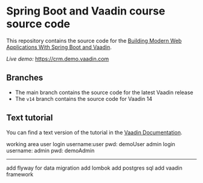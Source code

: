 # Spring Boot and Vaadin course source code

This repository contains the source code for the [Building Modern Web Applications With Spring Boot and Vaadin](https://vaadin.com/docs/latest/flow/tutorials/in-depth-course).

*Live demo:* https://crm.demo.vaadin.com

## Branches

- The main branch contains the source code for the latest Vaadin release
- The `v14` branch contains the source code for Vaadin 14


## Text tutorial
You can find a text version of the tutorial in the [Vaadin Documentation](https://vaadin.com/docs/latest/flow/tutorials/in-depth-course).


working area
user login
username:user
pwd: demoUser
admin login
username: admin
pwd: demoAdmin

-----
add flyway for data migration
add lombok
add postgres sql 
add vaadin framework 
